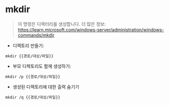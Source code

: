 # mkdir

> 이 명령은 디렉터리를 생성합니다.
> 더 많은 정보: <https://learn.microsoft.com/windows-server/administration/windows-commands/mkdir>

- 디렉토리 만들기:

`mkdir {{경로/대상/파일}}`

- 부모 디렉토리도 함께 생성하기:

`mkdir /p {{경로/대상/파일}}`

- 생성된 디렉토리에 대한 출력 숨기기

`mkdir /q {{경로/대상/파일}}`
